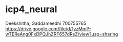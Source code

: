 # icp4_neural
Deekshitha, Gaddameedhi
700755765
https://drive.google.com/file/d/1yzMmP-wTEReAng0FxDPQJhZRF657dRsZ/view?usp=sharing
